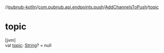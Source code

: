 //[pubnub-kotlin](../../../index.md)/[com.pubnub.api.endpoints.push](../index.md)/[AddChannelsToPush](index.md)/[topic](topic.md)

# topic

[jvm]\
val [topic](topic.md): [String](https://kotlinlang.org/api/latest/jvm/stdlib/kotlin/-string/index.html)? = null
